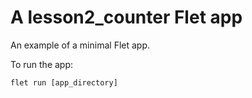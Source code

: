# A lesson2_counter Flet app

An example of a minimal Flet app.

To run the app:

```
flet run [app_directory]
```
